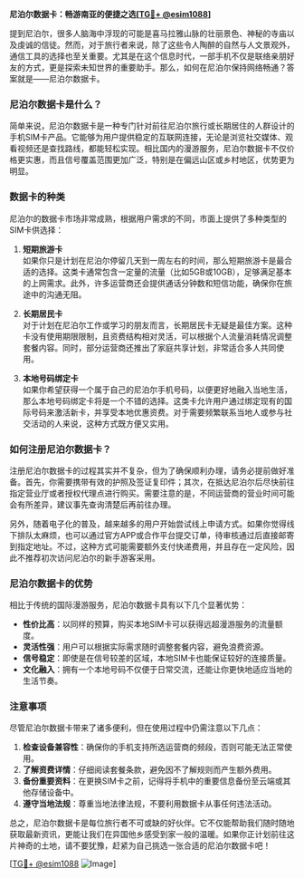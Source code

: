 **尼泊尔数据卡：畅游南亚的便捷之选[[TG💪+ @esim1088](https://t.me/s/esim1088)]**

提到尼泊尔，很多人脑海中浮现的可能是喜马拉雅山脉的壮丽景色、神秘的寺庙以及虔诚的信徒。然而，对于旅行者来说，除了这些令人陶醉的自然与人文景观外，通信工具的选择也至关重要。尤其是在这个信息时代，一部手机不仅是联络亲朋好友的方式，更是探索未知世界的重要助手。那么，如何在尼泊尔保持网络畅通？答案就是——尼泊尔数据卡。

### 尼泊尔数据卡是什么？

简单来说，尼泊尔数据卡是一种专门针对前往尼泊尔旅行或长期居住的人群设计的手机SIM卡产品。它能够为用户提供稳定的互联网连接，无论是浏览社交媒体、观看视频还是查找路线，都能轻松实现。相比国内的漫游服务，尼泊尔数据卡不仅价格更实惠，而且信号覆盖范围更加广泛，特别是在偏远山区或乡村地区，优势更为明显。

### 数据卡的种类

尼泊尔的数据卡市场非常成熟，根据用户需求的不同，市面上提供了多种类型的SIM卡供选择：

1. **短期旅游卡**  
   如果你只是计划在尼泊尔停留几天到一周左右的时间，那么短期旅游卡是最合适的选择。这类卡通常包含一定量的流量（比如5GB或10GB），足够满足基本的上网需求。此外，许多运营商还会提供通话分钟数和短信功能，确保你在旅途中的沟通无阻。

2. **长期居民卡**  
   对于计划在尼泊尔工作或学习的朋友而言，长期居民卡无疑是最佳方案。这种卡没有使用期限限制，且资费结构相对灵活，可以根据个人流量消耗情况调整套餐内容。同时，部分运营商还推出了家庭共享计划，非常适合多人共同使用。

3. **本地号码绑定卡**  
   如果你希望获得一个属于自己的尼泊尔手机号码，以便更好地融入当地生活，那么本地号码绑定卡将是一个不错的选择。这类卡允许用户通过绑定现有的国际号码来激活新卡，并享受本地优惠资费。对于需要频繁联系当地人或参与社交活动的人来说，这种方式既方便又实用。

### 如何注册尼泊尔数据卡？

注册尼泊尔数据卡的过程其实并不复杂，但为了确保顺利办理，请务必提前做好准备。首先，你需要携带有效的护照及签证复印件；其次，在抵达尼泊尔后尽快前往指定营业厅或者授权代理点进行购买。需要注意的是，不同运营商的营业时间可能会有所差异，建议事先查询清楚后再前往办理。

另外，随着电子化的普及，越来越多的用户开始尝试线上申请方式。如果你觉得线下排队太麻烦，也可以通过官方APP或合作平台提交订单，待审核通过后直接邮寄到指定地址。不过，这种方式可能需要额外支付快递费用，并且存在一定风险，因此不推荐初次访问尼泊尔的新手游客采用。

### 尼泊尔数据卡的优势

相比于传统的国际漫游服务，尼泊尔数据卡具有以下几个显著优势：

- **性价比高**：以同样的预算，购买本地SIM卡可以获得远超漫游服务的流量额度。
- **灵活性强**：用户可以根据实际需求随时调整套餐内容，避免浪费资源。
- **信号稳定**：即使是在信号较差的区域，本地SIM卡也能保证较好的连接质量。
- **文化融入**：拥有一个本地号码不仅便于日常交流，还能让你更快地适应当地的生活节奏。

### 注意事项

尽管尼泊尔数据卡带来了诸多便利，但在使用过程中仍需注意以下几点：

1. **检查设备兼容性**：确保你的手机支持所选运营商的频段，否则可能无法正常使用。
2. **了解资费详情**：仔细阅读套餐条款，避免因不了解规则而产生额外费用。
3. **备份重要资料**：在更换SIM卡之前，记得将手机中的重要信息备份至云端或其他存储设备中。
4. **遵守当地法规**：尊重当地法律法规，不要利用数据卡从事任何违法活动。

总之，尼泊尔数据卡是每位旅行者不可或缺的好伙伴。它不仅能帮助我们随时随地获取最新资讯，更能让我们在异国他乡感受到家一般的温暖。如果你正计划前往这片神奇的土地，请不要犹豫，赶紧为自己挑选一张合适的尼泊尔数据卡吧！

[[TG💪+ @esim1088](https://t.me/s/esim1088) ![Image](https://i.postimg.cc/4NQfJmqS/Snipaste-2025-05-13-00-14-12.png)]